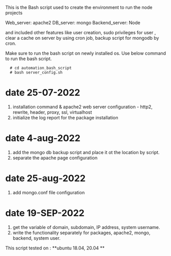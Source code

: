 
This is the Bash script used to create the environment to run the node projects 

Web_server: apache2
DB_server: mongo 
Backend_server: Node

and included other features like user creation, sudo privileges for user , clear a cache on server by using cron job, backup script for mongodb by cron.


Make sure to run the bash script on newly installed os. Use below command to run the bash script.

      # cd automation_bash_script
      # bash server_config.sh


# date 25-07-2022
  1. installation command & apache2 web server configuration - http2, rewrite, header, proxy, ssl, virtualhost
  2. initialize the log report for the package installation

# date 4-aug-2022
  1. add the mongo db backup script and place it ot the location by script.
  2. separate the apache page configuration

# date 25-aug-2022
  1. add mongo.conf file configuration

# date 19-SEP-2022
  1. get the variable of domain, subdomain, IP address, system username.
  2. write the functionality separately for packages, apache2, mongo, backend, system user.
  
  
  This script tested on : **ubuntu 18.04, 20.04 **
